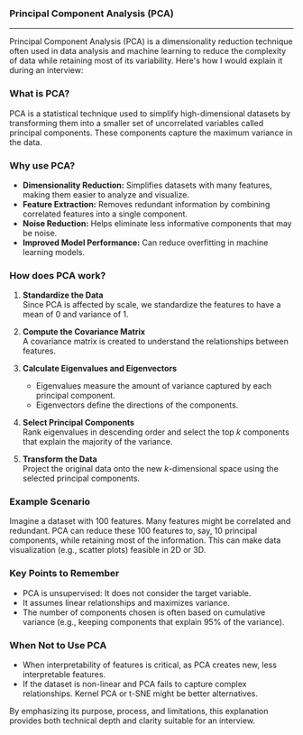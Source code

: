 ### Principal Component Analysis (PCA)

---

Principal Component Analysis (PCA) is a dimensionality reduction technique often used in data analysis and machine learning to reduce the complexity of data while retaining most of its variability. Here's how I would explain it during an interview:



### What is PCA?
PCA is a statistical technique used to simplify high-dimensional datasets by transforming them into a smaller set of uncorrelated variables called principal components. These components capture the maximum variance in the data.


### Why use PCA?
- **Dimensionality Reduction:** Simplifies datasets with many features, making them easier to analyze and visualize.
- **Feature Extraction:** Removes redundant information by combining correlated features into a single component.
- **Noise Reduction:** Helps eliminate less informative components that may be noise.
- **Improved Model Performance:** Can reduce overfitting in machine learning models.



### How does PCA work?
1. **Standardize the Data**  
   Since PCA is affected by scale, we standardize the features to have a mean of 0 and variance of 1.
   
2. **Compute the Covariance Matrix**  
   A covariance matrix is created to understand the relationships between features.

3. **Calculate Eigenvalues and Eigenvectors**  
   - Eigenvalues measure the amount of variance captured by each principal component.  
   - Eigenvectors define the directions of the components.

4. **Select Principal Components**  
   Rank eigenvalues in descending order and select the top $k$ components that explain the majority of the variance.

5. **Transform the Data**  
   Project the original data onto the new $k$-dimensional space using the selected principal components.


### Example Scenario
Imagine a dataset with 100 features. Many features might be correlated and redundant. PCA can reduce these 100 features to, say, 10 principal components, while retaining most of the information. This can make data visualization (e.g., scatter plots) feasible in 2D or 3D.


### Key Points to Remember
- PCA is unsupervised: It does not consider the target variable.
- It assumes linear relationships and maximizes variance.
- The number of components chosen is often based on cumulative variance (e.g., keeping components that explain 95% of the variance).


### When Not to Use PCA
- When interpretability of features is critical, as PCA creates new, less interpretable features.
- If the dataset is non-linear and PCA fails to capture complex relationships. Kernel PCA or t-SNE might be better alternatives.



By emphasizing its purpose, process, and limitations, this explanation provides both technical depth and clarity suitable for an interview.
